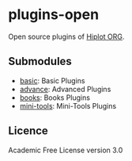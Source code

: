 # plugins-open

Open source plugins of [Hiplot ORG](https://hiplot.org).

## Submodules

- [basic](./basic): Basic Plugins
- [advance](./advance): Advanced Plugins
- [books](./books): Books Plugins
- [mini-tools](./mini-tools):  Mini-Tools Plugins

## Licence

Academic Free License version 3.0


